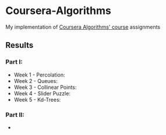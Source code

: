 # Coursera-Algorithms

My implementation of [Coursera Algorithms' course](https://www.coursera.org/learn/algorithms-part1/home/welcome) assignments

## Results

### Part I:

- Week 1 - Percolation:
- Week 2 - Queues: 
- Week 3 - Collinear Points: 
- Week 4 - Slider Puzzle:
- Week 5 - Kd-Trees:


### Part II:

- 

